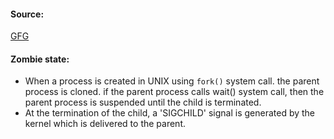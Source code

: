#### Source:
[GFG](https://www.geeksforgeeks.org/zombie-processes-prevention/)


#### Zombie state:

* When a process is created in UNIX using `fork()` system call. the parent process is cloned. if the parent process calls wait() system call, then the parent process is suspended until the child is terminated.
* At the termination of the child, a 'SIGCHILD' signal is generated by the kernel which is delivered to the parent.